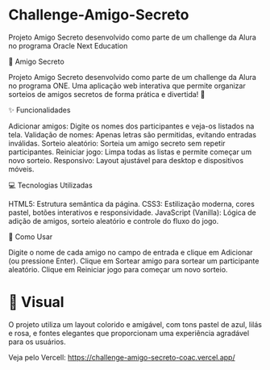 # Challenge-Amigo-Secreto
Projeto Amigo Secreto desenvolvido como parte de um challenge da Alura no programa Oracle Next Education

🎁 Amigo Secreto

Projeto Amigo Secreto desenvolvido como parte de um challenge da Alura no programa ONE.
Uma aplicação web interativa que permite organizar sorteios de amigos secretos de forma prática e divertida! 🎉

✨ Funcionalidades

Adicionar amigos: Digite os nomes dos participantes e veja-os listados na tela.
Validação de nomes: Apenas letras são permitidas, evitando entradas inválidas.
Sorteio aleatório: Sorteia um amigo secreto sem repetir participantes.
Reiniciar jogo: Limpa todas as listas e permite começar um novo sorteio.
Responsivo: Layout ajustável para desktop e dispositivos móveis.

💻 Tecnologias Utilizadas

HTML5: Estrutura semântica da página.
CSS3: Estilização moderna, cores pastel, botões interativos e responsividade.
JavaScript (Vanilla): Lógica de adição de amigos, sorteio aleatório e controle do fluxo do jogo.

🚀 Como Usar

Digite o nome de cada amigo no campo de entrada e clique em Adicionar (ou pressione Enter).
Clique em Sortear amigo para sortear um participante aleatório.
Clique em Reiniciar jogo para começar um novo sorteio.

<h1>🎨 Visual</h1>

O projeto utiliza um layout colorido e amigável, com tons pastel de azul, lilás e rosa, e fontes elegantes que proporcionam uma experiência agradável para os usuários.

Veja pelo Vercell: https://challenge-amigo-secreto-coac.vercel.app/

